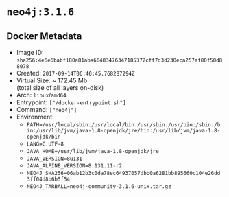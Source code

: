 # `neo4j:3.1.6`

## Docker Metadata

- Image ID: `sha256:4e6e6babf180a81aba66483476347185372cff7d3d230eca257af80f50d88078`
- Created: `2017-09-14T06:40:45.768287294Z`
- Virtual Size: ~ 172.45 Mb  
  (total size of all layers on-disk)
- Arch: `linux`/`amd64`
- Entrypoint: `["/docker-entrypoint.sh"]`
- Command: `["neo4j"]`
- Environment:
  - `PATH=/usr/local/sbin:/usr/local/bin:/usr/sbin:/usr/bin:/sbin:/bin:/usr/lib/jvm/java-1.8-openjdk/jre/bin:/usr/lib/jvm/java-1.8-openjdk/bin`
  - `LANG=C.UTF-8`
  - `JAVA_HOME=/usr/lib/jvm/java-1.8-openjdk/jre`
  - `JAVA_VERSION=8u131`
  - `JAVA_ALPINE_VERSION=8.131.11-r2`
  - `NEO4J_SHA256=06ab12b3c0da78ec64937057dbb0a6281bb895660c104e26dd3ff04d8b6b5f54`
  - `NEO4J_TARBALL=neo4j-community-3.1.6-unix.tar.gz`

